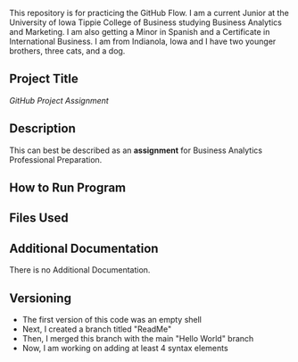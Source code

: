This repository is for practicing the GitHub Flow.
I am a current Junior at the University of Iowa Tippie College of Business studying Business Analytics and Marketing. I am also getting a Minor in Spanish and a Certificate in International Business. I am from Indianola, Iowa and I have two younger brothers, three cats, and a dog.

## Project Title
_GitHub Project Assignment_

## Description
This can best be described as an __assignment__ for Business Analytics Professional Preparation.

## How to Run Program


## Files Used

## Additional Documentation
There is no Additional Documentation.

## Versioning
- The first version of this code was an empty shell
- Next, I created a branch titled "ReadMe"
- Then, I merged this branch with the main "Hello World" branch
- Now, I am working on adding at least 4 syntax elements
